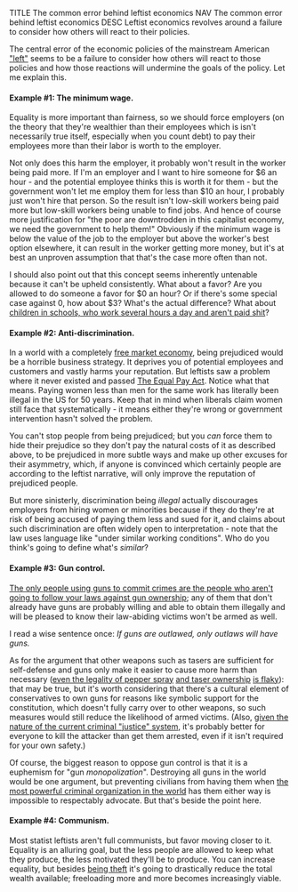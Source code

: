 TITLE The common error behind leftist economics
NAV The common error behind leftist economics
DESC Leftist economics revolves around a failure to consider how others will react to their policies.

The central error of the economic policies of the mainstream American ["left"](/argument/left_right) seems to be a failure to consider how others will react to those policies and how those reactions will undermine the goals of the policy. Let me explain this.

#### Example #1: The minimum wage.

Equality is more important than fairness, so we should force employers (on the theory that they're wealthier than their employees which is isn't necessarily true itself, especially when you count debt) to pay their employees more than their labor is worth to the employer.

Not only does this harm the employer, it probably won't result in the worker being paid more. If I'm an employer and I want to hire someone for $6 an hour - and the potential employee thinks this is worth it for them - but the government won't let me employ them for less than $10 an hour, I probably just won't hire that person. So the result isn't low-skill workers being paid more but low-skill workers being unable to find jobs. <span class="note">And hence of course more justification for "the poor are downtrodden in this capitalist economy, we need the government to help them!"</span> Obviously if the minimum wage is below the value of the job to the employer but above the worker's best option elsewhere, it can result in the worker getting more money, but it's at best an unproven assumption that that's the case more often than not.

I should also point out that this concept seems inherently untenable because it can't be upheld consistently. What about a favor? Are you allowed to do someone a favor for $0 an hour? Or if there's some special case against 0, how about $3? What's the actual difference? What about [children in schools, who work several hours a day and aren't paid shit](/protagonism/children)?

#### Example #2: Anti-discrimination.

In a world with a completely [free market economy](/protagonism/market), being prejudiced would be a horrible business strategy. It deprives you of potential employees and customers and vastly harms your reputation. But leftists saw a problem where it never existed and passed <a rel="nofollow" href="https://www.eeoc.gov/laws/statutes/epa.cfm">The Equal Pay Act</a>. <span class="note">Notice what that means. Paying women less than men for the same work has literally been illegal in the US for 50 years. Keep that in mind when liberals claim women still face that systematically - it means either they're wrong or government intervention hasn't solved the problem.</span>

You can't stop people from being prejudiced; but you *can* force them to hide their prejudice so they don't pay the natural costs of it as described above, to be prejudiced in more subtle ways and make up other excuses for their asymmetry, which, if anyone is convinced <span class="note">which certainly people are according to the leftist narrative</span>, will only improve the reputation of prejudiced people.

But more sinisterly, discrimination being *illegal* actually discourages employers from hiring women or minorities because if they do they're at risk of being accused of paying them less and sued for it, and claims about such discrimination are often widely open to interpretation - note that the law uses language like "under similar working conditions". Who do you think's going to define what's *similar*?

#### Example #3: Gun control.

[The only people using guns to commit crimes are the people who aren't going to follow your laws against gun ownership](/protagonism/rules); any of them that don't already have guns are probably willing and able to obtain them illegally and will be pleased to know their law-abiding victims won't be armed as well.

I read a wise sentence once: *If guns are outlawed, only outlaws will have guns.*

As for the argument that other weapons such as tasers are sufficient for self-defense and guns only make it easier to cause more harm than necessary (<a rel="nofollow" href="https://buy.taser.com/pages/state-requirements">even the legality of pepper spray</a> <a rel="nofollow" href="https://buy.taser.com/pages/state-requirements">and taser ownership</a> <a rel="nofollow" href="https://blogs.findlaw.com/blotter/2014/09/is-it-legal-to-use-a-taser-for-personal-protection.html">is flaky</a>): that may be true, but it's worth considering that there's a cultural element of conservatives to own guns for reasons like symbolic support for the constitution, which doesn't fully carry over to other weapons, so such measures would still reduce the likelihood of armed victims. (Also, [given the nature of the current criminal "justice" system](/protagonism/imprisonment), it's probably better for everyone to kill the attacker than get them arrested, even if it isn't required for your own safety.)

Of course, the biggest reason to oppose gun control is that it is a euphemism for "gun *monopolization*". Destroying all guns in the world would be one argument, but preventing civilians from having them when [the most powerful criminal organization in the world](/protagonism/anarchism) has them either way is impossible to respectably advocate. But that's beside the point here.

#### Example #4: Communism.

Most statist leftists aren't full communists, but favor moving closer to it. Equality is an alluring goal, but the less people are allowed to keep what they produce, the less motivated they'll be to produce. You can increase equality, but besides [being theft](/protagonism/consent) it's going to drastically reduce the total wealth available; freeloading more and more becomes increasingly viable.

